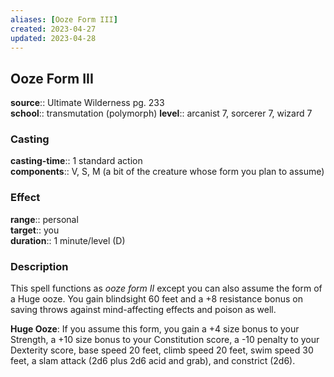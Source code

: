 ```yaml
---
aliases: [Ooze Form III]
created: 2023-04-27
updated: 2023-04-28
---
```


## Ooze Form III

**source**:: Ultimate Wilderness pg. 233  
**school**:: transmutation (polymorph)
**level**:: arcanist 7, sorcerer 7, wizard 7

### Casting

**casting-time**:: 1 standard action  
**components**:: V, S, M (a bit of the creature whose form you plan to assume)

### Effect

**range**:: personal  
**target**:: you  
**duration**:: 1 minute/level (D)

### Description

This spell functions as *ooze form II* except you can also assume the form of a Huge ooze. You gain blindsight 60 feet and a +8 resistance bonus on saving throws against mind-affecting effects and poison as well.  
  
**Huge Ooze**: If you assume this form, you gain a +4 size bonus to your Strength, a +10 size bonus to your Constitution score, a -10 penalty to your Dexterity score, base speed 20 feet, climb speed 20 feet, swim speed 30 feet, a slam attack (2d6 plus 2d6 acid and grab), and constrict (2d6).
